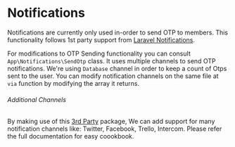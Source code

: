 # Notifications
Notifications are currently only used in-order to send OTP to members. This functionality follows 1st party support from [Laravel Notifications](https://laravel.com/docs/7.x/notifications#introduction).

For modifications to OTP Sending functionality you can consult `App\Notifications\SendOtp` class. It uses multiple channels to send OTP notifications. 
We're using `Database` channel in order to keep a count of Otps sent to the user. You can modify notification channels on the same file at `via` function by modifying the array it returns.

###### Additional Channels
By making use of this [3rd Party](https://laravel-notification-channels.com/twilio/#installation) package, We can add support for many notification channels like: Twitter, Facebook, Trello, Intercom. Please refer the full documentation for easy coookbook.

